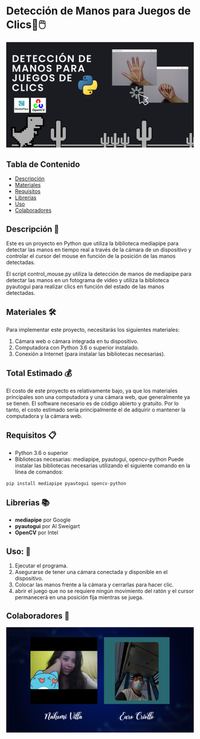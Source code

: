 # Detección de Manos para Juegos de Clics👋🖱️

![Image text](https://github.com/PhycomEspol/ClicManos/blob/main/Portada.png)
## Tabla de Contenido
- [Descripción](#descripción-)
- [Materiales](#materiales-)
- [Requisitos](#requisitos-)
- [Librerías](#librerías-)
- [Uso](#uso-)
- [Colaboradores](#colaboradores-)
  
## Descripción  📜 

Este es un proyecto en Python que utiliza la biblioteca mediapipe para detectar las manos en tiempo real a través de la cámara de un dispositivo y controlar el cursor del mouse en función de la posición de las manos detectadas.

El script control_mouse.py utiliza la detección de manos de mediapipe para detectar las manos en un fotograma de video y utiliza la biblioteca pyautogui para realizar clics en función del estado de las manos detectadas.
## Materiales 🛠️
Para implementar este proyecto, necesitarás los siguientes materiales:

1. Cámara web o cámara integrada en tu dispositivo.
2. Computadora con Python 3.6 o superior instalado.
3. Conexión a Internet (para instalar las bibliotecas necesarias).

## Total Estimado 💰
El costo de este proyecto es relativamente bajo, ya que los materiales principales son una computadora y una cámara web, que generalmente ya se tienen. El software necesario es de código abierto y gratuito. Por lo tanto, el costo estimado sería principalmente el de adquirir o mantener la computadora y la cámara web.


## Requisitos 📋
* Python 3.6 o superior
* Bibliotecas necesarias: mediapipe, pyautogui, opencv-python
Puede instalar las bibliotecas necesarias utilizando el siguiente comando en la línea de comandos:
```py
pip install mediapipe pyautogui opencv-python
```

## Librerias 📚
* **mediapipe** por Google
* **pyautogui** por Al Sweigart
* **OpenCV** por Intel

## Uso: 🚀
1. Ejecutar el programa.
2. Asegurarse de tener una cámara conectada y disponible en el dispositivo.
3. Colocar las manos frente a la cámara y cerrarlas para hacer clic.
4. abrir el juego que no se requiere ningún movimiento del ratón y el cursor permanecerá en una posición fija mientras se juega.

## Colaboradores 👥
![Image text](https://github.com/PhycomEspol/ClicManos/blob/main/Colaboradores.png)
